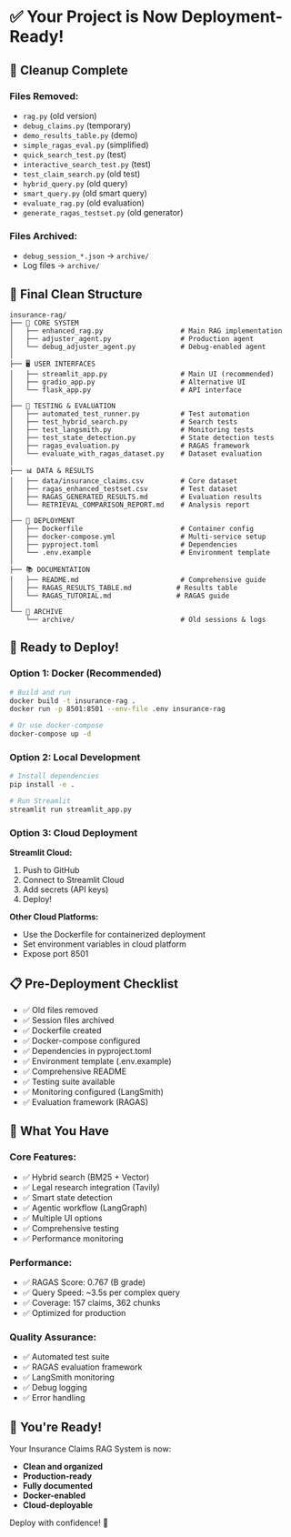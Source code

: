 # ✅ Your Project is Now Deployment-Ready!

## 🎉 Cleanup Complete

### Files Removed:
- `rag.py` (old version)
- `debug_claims.py` (temporary)  
- `demo_results_table.py` (demo)
- `simple_ragas_eval.py` (simplified)
- `quick_search_test.py` (test)
- `interactive_search_test.py` (test)
- `test_claim_search.py` (old test)
- `hybrid_query.py` (old query)
- `smart_query.py` (old smart query)
- `evaluate_rag.py` (old evaluation)
- `generate_ragas_testset.py` (old generator)

### Files Archived:
- `debug_session_*.json` → `archive/`
- Log files → `archive/`

## 📁 Final Clean Structure

```
insurance-rag/
├── 🎯 CORE SYSTEM
│   ├── enhanced_rag.py                   # Main RAG implementation
│   ├── adjuster_agent.py                 # Production agent
│   └── debug_adjuster_agent.py           # Debug-enabled agent
│
├── 🖥️ USER INTERFACES  
│   ├── streamlit_app.py                  # Main UI (recommended)
│   ├── gradio_app.py                     # Alternative UI
│   └── flask_app.py                      # API interface
│
├── 🧪 TESTING & EVALUATION
│   ├── automated_test_runner.py          # Test automation
│   ├── test_hybrid_search.py             # Search tests
│   ├── test_langsmith.py                 # Monitoring tests
│   ├── test_state_detection.py           # State detection tests
│   ├── ragas_evaluation.py               # RAGAS framework
│   └── evaluate_with_ragas_dataset.py    # Dataset evaluation
│
├── 📊 DATA & RESULTS
│   ├── data/insurance_claims.csv         # Core dataset
│   ├── ragas_enhanced_testset.csv        # Test dataset
│   ├── RAGAS_GENERATED_RESULTS.md        # Evaluation results
│   └── RETRIEVAL_COMPARISON_REPORT.md    # Analysis report
│
├── 🚀 DEPLOYMENT
│   ├── Dockerfile                        # Container config
│   ├── docker-compose.yml                # Multi-service setup
│   ├── pyproject.toml                    # Dependencies
│   └── .env.example                      # Environment template
│
├── 📚 DOCUMENTATION
│   ├── README.md                         # Comprehensive guide
│   ├── RAGAS_RESULTS_TABLE.md           # Results table
│   └── RAGAS_TUTORIAL.md                # RAGAS guide
│
└── 📁 ARCHIVE
    └── archive/                          # Old sessions & logs
```

## 🚀 Ready to Deploy!

### Option 1: Docker (Recommended)
```bash
# Build and run
docker build -t insurance-rag .
docker run -p 8501:8501 --env-file .env insurance-rag

# Or use docker-compose
docker-compose up -d
```

### Option 2: Local Development
```bash
# Install dependencies
pip install -e .

# Run Streamlit
streamlit run streamlit_app.py
```

### Option 3: Cloud Deployment

**Streamlit Cloud:**
1. Push to GitHub
2. Connect to Streamlit Cloud
3. Add secrets (API keys)
4. Deploy!

**Other Cloud Platforms:**
- Use the Dockerfile for containerized deployment
- Set environment variables in cloud platform
- Expose port 8501

## 📋 Pre-Deployment Checklist

- ✅ Old files removed
- ✅ Session files archived
- ✅ Dockerfile created
- ✅ Docker-compose configured
- ✅ Dependencies in pyproject.toml
- ✅ Environment template (.env.example)
- ✅ Comprehensive README
- ✅ Testing suite available
- ✅ Monitoring configured (LangSmith)
- ✅ Evaluation framework (RAGAS)

## 🎯 What You Have

### Core Features:
- ✅ Hybrid search (BM25 + Vector)
- ✅ Legal research integration (Tavily)
- ✅ Smart state detection
- ✅ Agentic workflow (LangGraph)
- ✅ Multiple UI options
- ✅ Comprehensive testing
- ✅ Performance monitoring

### Performance:
- ✅ RAGAS Score: 0.767 (B grade)
- ✅ Query Speed: ~3.5s per complex query
- ✅ Coverage: 157 claims, 362 chunks
- ✅ Optimized for production

### Quality Assurance:
- ✅ Automated test suite
- ✅ RAGAS evaluation framework
- ✅ LangSmith monitoring
- ✅ Debug logging
- ✅ Error handling

## 🎉 You're Ready!

Your Insurance Claims RAG System is now:
- **Clean and organized**
- **Production-ready**
- **Fully documented**
- **Docker-enabled**
- **Cloud-deployable**

Deploy with confidence! 🚀